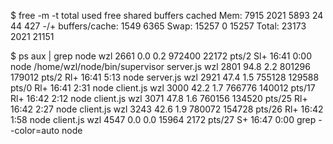 $ free -m -t
             total       used       free     shared    buffers     cached
Mem:          7915       2021       5893         24         44        427
-/+ buffers/cache:       1549       6365
Swap:        15257          0      15257
Total:       23173       2021      21151

$ ps aux | grep node
wzl       2661  0.0  0.2 972400 22172 pts/2    Sl+  16:41   0:00 node /home/wzl/node/bin/supervisor server.js
wzl       2801 94.8  2.2 801296 179012 pts/2   Rl+  16:41   5:13 node server.js
wzl       2921 47.4  1.5 755128 129588 pts/0   Rl+  16:41   2:31 node client.js
wzl       3000 42.2  1.7 766776 140012 pts/17  Rl+  16:42   2:12 node client.js
wzl       3071 47.8  1.6 760156 134520 pts/25  Rl+  16:42   2:27 node client.js
wzl       3243 42.6  1.9 780072 154728 pts/26  Rl+  16:42   1:58 node client.js
wzl       4547  0.0  0.0  15964  2172 pts/27   S+   16:47   0:00 grep --color=auto node
